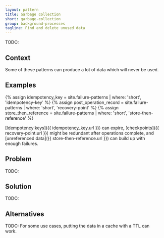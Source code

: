 ```yaml
---
layout: pattern
title: Garbage collection
short: garbage-collection
group: background-processes
tagline: Find and delete unused data
---
```


TODO:

## Context

Some of these patterns can produce a lot of data which will never be used.

## Examples

{% assign idempotency_key = site.failure-patterns | where: 'short', 'idempotency-key' %}
{% assign post_operation_record = site.failure-patterns | where: 'short', 'recovery-point' %}
{% assign store_then_reference = site.failure-patterns | where: 'short', 'store-then-reference' %}

[Idempotency keys]({{ idempotency_key.url }}) can expire, [checkpoints]({{ recovery-point.url }}) might be redundant after operations complete, and [unreferenced data]({{ store-then-reference.url }}) can build up with enough failures.

## Problem

TODO:

## Solution

TODO:

## Alternatives

TODO: For some use cases, putting the data in a cache with a TTL can work.
